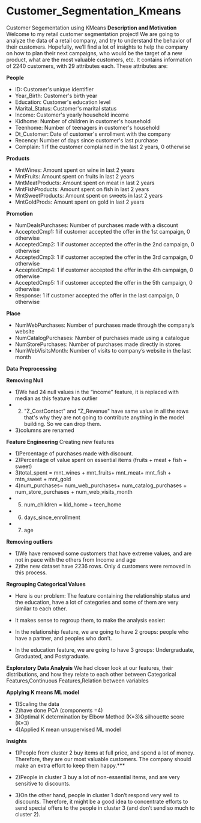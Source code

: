 # Customer_Segmentation_Kmeans
Customer Segementation using KMeans
**Description and Motivation**
Welcome to my retail customer segmentation project! We are going to analyze the data of a retail company, and try to understand the behavior of their customers. Hopefully, we’ll find a lot of insights to help the company on how to plan their next campaigns, who would be the target of a new product, what are the most valuable customers, etc.
It contains information of 2240 customers, with 29 attributes each. These attributes are: 

**People**
- ID: Customer's unique identifier
- Year_Birth: Customer's birth year
- Education: Customer's education level
- Marital_Status: Customer's marital status
- Income: Customer's yearly household income
- Kidhome: Number of children in customer's household
- Teenhome: Number of teenagers in customer's household
- Dt_Customer: Date of customer's enrollment with the company
- Recency: Number of days since customer's last purchase
- Complain: 1 if the customer complained in the last 2 years, 0 otherwise

**Products**

- MntWines: Amount spent on wine in last 2 years
- MntFruits: Amount spent on fruits in last 2 years
- MntMeatProducts: Amount spent on meat in last 2 years
- MntFishProducts: Amount spent on fish in last 2 years
- MntSweetProducts: Amount spent on sweets in last 2 years
- MntGoldProds: Amount spent on gold in last 2 years

**Promotion**

- NumDealsPurchases: Number of purchases made with a discount
- AcceptedCmp1: 1 if customer accepted the offer in the 1st campaign, 0 otherwise
- AcceptedCmp2: 1 if customer accepted the offer in the 2nd campaign, 0 otherwise
- AcceptedCmp3: 1 if customer accepted the offer in the 3rd campaign, 0 otherwise
- AcceptedCmp4: 1 if customer accepted the offer in the 4th campaign, 0 otherwise
- AcceptedCmp5: 1 if customer accepted the offer in the 5th campaign, 0 otherwise
- Response: 1 if customer accepted the offer in the last campaign, 0 otherwise

**Place**

- NumWebPurchases: Number of purchases made through the company’s website
- NumCatalogPurchases: Number of purchases made using a catalogue
- NumStorePurchases: Number of purchases made directly in stores
- NumWebVisitsMonth: Number of visits to company’s website in the last month

**Data Preprocessing**

**Removing Null**
- 1)We had 24 null values in the “income” feature, it is replaced with median as this feature has outlier
- 2) "Z_CostContact" and "Z_Revenue" have same value in all the rows that's why 
     they are not going to contribute anything in the model building. So we can drop them.
- 3)columns are renamed

**Feature Engineering**
Creating new features
- 1)Percentage of purchases made with discount.
- 2)Percentage of value spent on essential items (fruits + meat + fish + sweet)
- 3)total_spent = mnt_wines + mnt_fruits+ mnt_meat+ mnt_fish + mtn_sweet + mnt_gold
- 4)num_purchases= num_web_purchases+ num_catalog_purchases + num_store_purchases + num_web_visits_month 
- 5) num_children =  kid_home  + teen_home
- 6) days_since_enrollment  
- 7) age 

**Removing outliers**
- 1)We have removed some customers that have extreme values, and are not in pace with the others from Income and age
- 2)the new dataset have 2236 rows. Only 4 customers were removed in this process.

**Regrouping Categorical Values**
- Here is our problem: The feature containing the relationship status and the education, have a lot of categories and some of them are very similar to each other. 
- It makes sense to regroup them, to make the analysis easier:

- In the relationship feature, we are going to have 2 groups: people who have a partner, and peoples who don’t.
- In the education feature, we are going to have 3 groups: Undergraduate, Graduated, and Postgraduate.

**Exploratory Data Analysis**
We had closer look at our features, their distributions, and how they relate to each other between Categorical Features,Continuous Features,Relation between variables

**Applying K means ML model**
- 1)Scaling the data
- 2)have done PCA (components =4)
- 3)Optimal K determination by Elbow Method (K=3)& silhouette score (K=3)
- 4)Applied K mean unsupervised ML model

**Insights**
- 1)People from cluster 2 buy items at full price, and spend a lot of money. Therefore, they are our most valuable customers. The company should make an extra effort to keep them happy.***

- 2)People in cluster 3 buy a lot of non-essential items, and are very sensitive to discounts.

- 3)On the other hand, people in cluster 1 don’t respond very well to discounts. Therefore, it might be a good idea to concentrate efforts to send special offers to the people in cluster 3 (and don’t send so much to cluster 2).
